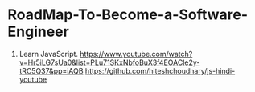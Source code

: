 # RoadMap-To-Become-a-Software-Engineer
01. Learn JavaScript.
     https://www.youtube.com/watch?v=Hr5iLG7sUa0&list=PLu71SKxNbfoBuX3f4EOACle2y-tRC5Q37&pp=iAQB
     https://github.com/hiteshchoudhary/js-hindi-youtube
